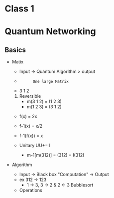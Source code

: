 # Class 1
# Quantum Networking 

## Basics
- Matix 
    - Input -> Quantum Algorithm > output
    -           One large Matrix
    - 3 1 2 
    1. Reversible 
        - m(3 1 2) = (1 2 3)
        - m(1 2 3) = (3 1 2)

    - f(x) = 2x
    - f-1(x) = x/2
    - f-1(f(x)) = x

    - Unitary
        UU+= I
        - m-1[m(312)] = (312) = I(312)

- Algorithm
    - Input -> Black box "Computation" -> Output
    - ex 312 -> 123
        - 1 -> 3, 3 -> 2 & 2 <- 3 Bubblesort
    - Operations 